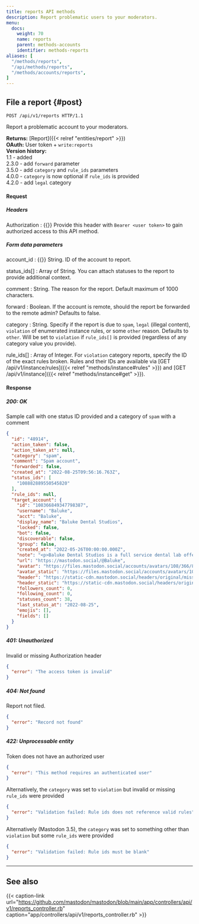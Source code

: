 ```yaml
---
title: reports API methods
description: Report problematic users to your moderators.
menu:
  docs:
    weight: 70
    name: reports
    parent: methods-accounts
    identifier: methods-reports
aliases: [
  "/methods/reports",
  "/api/methods/reports",
  "/methods/accounts/reports",
]
---
```


<style>
#TableOfContents ul ul ul {display: none}
</style>

## File a report {#post}

```http
POST /api/v1/reports HTTP/1.1
```

Report a problematic account to your moderators.

**Returns:** [Report]({{< relref "entities/report" >}})\
**OAuth:** User token + `write:reports`\
**Version history:**\
1.1 - added\
2.3.0 - add `forward` parameter\
3.5.0 - add `category` and `rule_ids` parameters\
4.0.0 - `category` is now optional if `rule_ids` is provided\
4.2.0 - add `legal` category

#### Request
##### Headers

Authorization
: {{<required>}} Provide this header with `Bearer <user token>` to gain authorized access to this API method.

##### Form data parameters

account_id
: {{<required>}} String. ID of the account to report.

status_ids[]
: Array of String. You can attach statuses to the report to provide additional context.

comment
: String. The reason for the report. Default maximum of 1000 characters.

forward
: Boolean. If the account is remote, should the report be forwarded to the remote admin? Defaults to false.

category
: String. Specify if the report is due to `spam`, `legal` (illegal content), `violation` of enumerated instance rules, or some `other` reason. Defaults to `other`. Will be set to `violation` if `rule_ids[]` is provided (regardless of any category value you provide).

rule_ids[]
: Array of Integer. For `violation` category reports, specify the ID of the exact rules broken. Rules and their IDs are available via [GET /api/v1/instance/rules]({{< relref "methods/instance#rules" >}}) and [GET /api/v1/instance]({{< relref "methods/instance#get" >}}).

#### Response
##### 200: OK

Sample call with one status ID provided and a category of `spam` with a comment

```json
{
  "id": "48914",
  "action_taken": false,
  "action_taken_at": null,
  "category": "spam",
  "comment": "Spam account",
  "forwarded": false,
  "created_at": "2022-08-25T09:56:16.763Z",
  "status_ids": [
    "108882889550545820"
  ],
  "rule_ids": null,
  "target_account": {
    "id": "108366849347798387",
    "username": "Baluke",
    "acct": "Baluke",
    "display_name": "Baluke Dental Studios",
    "locked": false,
    "bot": false,
    "discoverable": false,
    "group": false,
    "created_at": "2022-05-26T00:00:00.000Z",
    "note": "<p>Baluke Dental Studios is a full service dental lab offering fabrication, staining, and digital services. Advanced technologies and a meticulous process ensure reduced chair time, lower costs, and better patient outcomes with beautiful smiles. Talk to a representative today.</p><p><a href=\"https://baluke.com/\" target=\"_blank\" rel=\"nofollow noopener noreferrer\"><span class=\"invisible\">https://</span><span class=\"\">baluke.com/</span><span class=\"invisible\"></span></a></p>",
    "url": "https://mastodon.social/@Baluke",
    "avatar": "https://files.mastodon.social/accounts/avatars/108/366/849/347/798/387/original/dbcfe99ed5def0f4.png",
    "avatar_static": "https://files.mastodon.social/accounts/avatars/108/366/849/347/798/387/original/dbcfe99ed5def0f4.png",
    "header": "https://static-cdn.mastodon.social/headers/original/missing.png",
    "header_static": "https://static-cdn.mastodon.social/headers/original/missing.png",
    "followers_count": 0,
    "following_count": 0,
    "statuses_count": 38,
    "last_status_at": "2022-08-25",
    "emojis": [],
    "fields": []
  }
}
```

##### 401: Unauthorized

Invalid or missing Authorization header

```json
{
  "error": "The access token is invalid"
}
```

##### 404: Not found

Report not filed.

```json
{
  "error": "Record not found"
}
```

##### 422: Unprocessable entity

Token does not have an authorized user

```json
{
  "error": "This method requires an authenticated user"
}
```

Alternatively, the `category` was set to `violation` but invalid or missing `rule_ids` were provided

```json
{
  "error": "Validation failed: Rule ids does not reference valid rules"
}
```

Alternatively (Mastodon 3.5), the `category` was set to something other than `violation` but some `rule_ids` were provided

```json
{
  "error": "Validation failed: Rule ids must be blank"
}
```

---

## See also

{{< caption-link url="https://github.com/mastodon/mastodon/blob/main/app/controllers/api/v1/reports_controller.rb" caption="app/controllers/api/v1/reports_controller.rb" >}}
